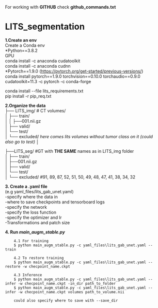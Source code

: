 
For working with __GITHUB__ check __github_commands.txt__

# LITS_segmentation

__1.Create an env__  
Create a Conda env   
*Python==3.8.2  
GPU  
conda install -c anaconda cudatoolkit  
conda install -c anaconda cudnn  
*Pytorch==1.9.0 (https://pytorch.org/get-started/previous-versions/)  
conda install pytorch==1.9.0 torchvision==0.10.0 torchaudio==0.9.0 cudatoolkit=11.3 -c pytorch -c conda-forge  
      
conda install --file lits_requirements.txt  
pip install -r pip_req.txt  
    
  
__2.Organize the data__  
├── LITS_img/       # CT volumes/     
│   ├── train/  
│   │   ├──001.nii.gz    
│   ├── valid/  
│   └── test/  
│   └── excluded/ *here comes lits volumes without tumor class on it (could also go to test)*
│

├──LITS_seg/  #GT with __THE SAME__ names as in LITS_img folder  
│   ├── train/  
    │   ├──001.nii.gz   
│   ├── valid/  
│   └── test/  
│   └── excluded/  	#91, 89, 87, 52, 51, 50, 49, 48, 47, 41, 38, 34, 32 


__3. Create a .yaml file__    
(e.g yaml_files/lits_gab_unet.yaml)  
    -specify where the data in  
    -where to save checkpoints and tensorboard logs  
    -specify the network  
    -specify the loss function  
    -specify the optimizer and lr  
    -Transformations and patch size  
    
  
__4. Run *main_augm_stable.py*__
```
    4.1 For training
    $ python main_augm_stable.py -c yaml_files\lits_gab_unet.yaml --train

    4.2 To restore training
    $ python main_augm_stable.py -c yaml_files\lits_gab_unet.yaml --restore -w checpoint_name.ckpt
    
    4.3 Inference
    $ python main_augm_stable.py -c yaml_files\lits_gab_unet.yaml --infer -w checpoint_name.ckpt -in_dir path_to_folder
    $ python main_augm_stable.py -c yaml_files\lits_gab_unet.yaml --infer -w checpoint_name.ckpt volumes path_to_volume.nii
    
    could also specify where to save with --save_dir
```

